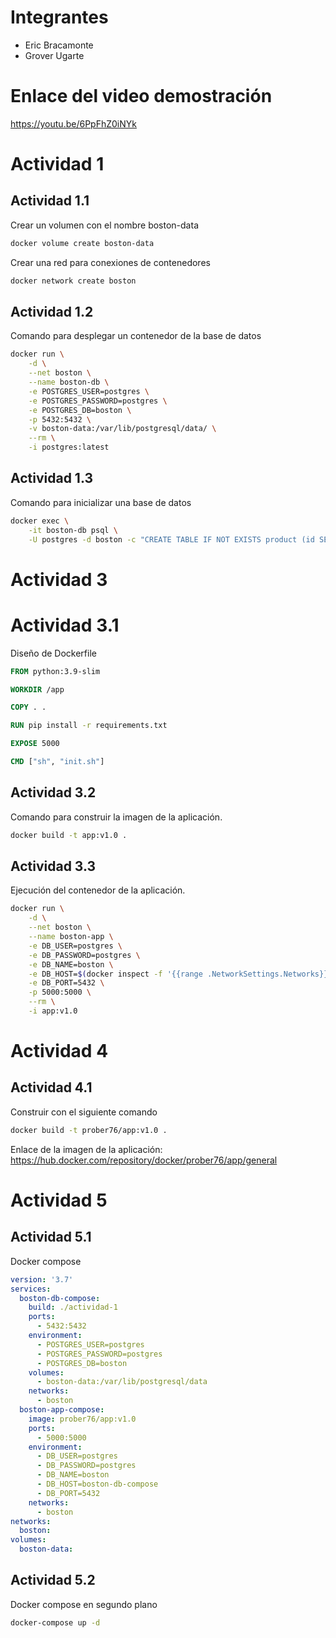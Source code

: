 # Integrantes

- Eric Bracamonte
- Grover Ugarte

# Enlace del video demostración

https://youtu.be/6PpFhZ0iNYk

# Actividad 1

## Actividad 1.1

Crear un volumen con el nombre boston-data
```sh
docker volume create boston-data 
```

Crear una red para conexiones de contenedores
```sh
docker network create boston
```

## Actividad 1.2

Comando para desplegar un contenedor de la base de datos
```sh
docker run \
    -d \
    --net boston \
    --name boston-db \
    -e POSTGRES_USER=postgres \
    -e POSTGRES_PASSWORD=postgres \
    -e POSTGRES_DB=boston \
    -p 5432:5432 \
    -v boston-data:/var/lib/postgresql/data/ \
    --rm \
    -i postgres:latest
```

## Actividad 1.3

Comando para inicializar una base de datos
```sh
docker exec \
    -it boston-db psql \
    -U postgres -d boston -c "CREATE TABLE IF NOT EXISTS product (id SERIAL PRIMARY KEY, name VARCHAR(255) UNIQUE, description TEXT, price NUMERIC, stock INTEGER);"
```

# Actividad 3

# Actividad 3.1

Diseño de Dockerfile
```dockerfile
FROM python:3.9-slim

WORKDIR /app

COPY . .

RUN pip install -r requirements.txt

EXPOSE 5000

CMD ["sh", "init.sh"]
```

## Actividad 3.2

Comando para construir la imagen de la aplicación.

```sh
docker build -t app:v1.0 .
```

## Actividad 3.3

Ejecución del contenedor de la aplicación.

```sh
docker run \
    -d \
    --net boston \
    --name boston-app \
    -e DB_USER=postgres \
    -e DB_PASSWORD=postgres \
    -e DB_NAME=boston \
    -e DB_HOST=$(docker inspect -f '{{range .NetworkSettings.Networks}}{{.IPAddress}}{{end}}' boston-db) \
    -e DB_PORT=5432 \
    -p 5000:5000 \
    --rm \
    -i app:v1.0 
```

# Actividad 4

## Actividad 4.1

Construir con el siguiente comando
```sh
docker build -t prober76/app:v1.0 .
```

Enlace de la imagen de la aplicación:
https://hub.docker.com/repository/docker/prober76/app/general

# Actividad 5

## Actividad 5.1

Docker compose
```yml
version: '3.7'
services:
  boston-db-compose:
    build: ./actividad-1
    ports:
      - 5432:5432
    environment:
      - POSTGRES_USER=postgres
      - POSTGRES_PASSWORD=postgres
      - POSTGRES_DB=boston
    volumes:
      - boston-data:/var/lib/postgresql/data
    networks:
      - boston
  boston-app-compose:
    image: prober76/app:v1.0
    ports:
      - 5000:5000
    environment:
      - DB_USER=postgres
      - DB_PASSWORD=postgres
      - DB_NAME=boston
      - DB_HOST=boston-db-compose
      - DB_PORT=5432
    networks:
      - boston
networks:
  boston:
volumes:
  boston-data:
```

## Actividad 5.2

Docker compose en segundo plano

```sh
docker-compose up -d
```